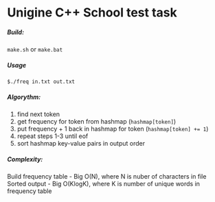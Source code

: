 # Unigine C++ School test task

##### Build:
```make.sh``` or ```make.bat```

##### Usage
```$./freq in.txt out.txt```

##### Algorythm:
1. find next token
2. get frequency for token from hashmap (```hashmap[token]```)
3. put frequency + 1 back in hashmap for token (```hashmap[token] += 1```)
4. repeat steps 1-3 until eof
5. sort hashmap key-value pairs in output order

##### Complexity:
Build frequency table - Big O(N), where N is nuber of characters in file
Sorted output - Big O(KlogK), where K is number of unique words in frequency table

